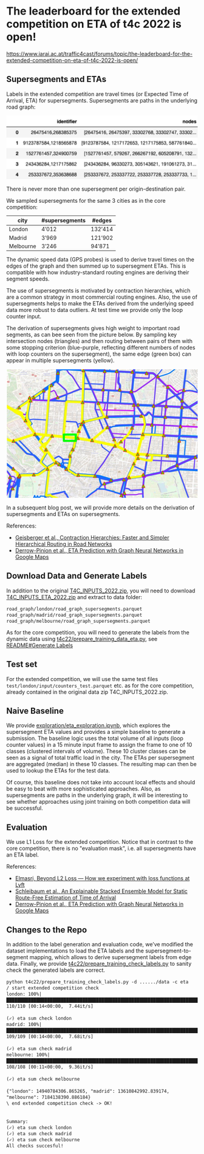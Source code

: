 The leaderboard for the extended competition on ETA of t4c 2022 is open!
========================================================================
https://www.iarai.ac.at/traffic4cast/forums/topic/the-leaderboard-for-the-extended-competition-on-eta-of-t4c-2022-is-open/

Supersegments and ETAs
----------------------

Labels in the extended competition are travel times (or Expected Time of Arrival, ETA) for supersegments. Supersegments are paths in the underlying road graph:

![traffic4cast2020](media/supersegments_table.png)

There is never more than one supersegment per origin-destination pair.

We sampled supersegments for the same 3 cities as in the core competition:

| city      | #supersegments | #edges  |
|-----------|----------------|---------|
| London    | 4’012          | 132’414 |
| Madrid    | 3’969          | 121’902 |
| Melbourne | 3’246          | 94’871  |

The dynamic speed data (GPS probes) is used to derive travel times on the edges of the graph and then summed up to supersegment ETAs.
This is compatible with how industry-standard routing engines are deriving their segment speeds.

The use of supersegments is motivated by contraction hierarchies, which are a common strategy in most commercial routing engines.
Also, the use of supersegments helps to make the ETAs derived from the underlying speed data more robust to data outliers.
At test time we provide only the loop counter input.

The derivation of supersegments gives high weight to important road segments, as can bee seen from the picture below. By sampling key intersection nodes (triangles) and then routing between pairs of them with some stopping criterion (blue-purple, reflecting different numbers of nodes with loop counters on the supersegment), the same edge (green box) can appear in multiple supersegments (yellow).

![traffic4cast2020](media/supersegments.png)

In a subsequent blog post, we will provide more details on the derivation of supersegments and ETAs on supersegments.

References:
* [Geisberger et al., Contraction Hierarchies: Faster and Simpler Hierarchical Routing in Road Networks](https://link.springer.com/chapter/10.1007/978-3-540-68552-4_24)
* [Derrow-Pinion et al., ETA Prediction with Graph Neural Networks in Google Maps](https://arxiv.org/abs/2108.11482)

Download Data and Generate Labels
----------------------------------

In addition to the original [T4C_INPUTS_2022.zip](https://iarai-public.s3-eu-west-1.amazonaws.com/competitions/t4c/t4c22/T4C_INPUTS_2022.zip), you will need
to download [T4C_INPUTS_ETA_2022.zip](https://iarai-public.s3-eu-west-1.amazonaws.com/competitions/t4c/t4c22/T4C_INPUTS_ETA_2022.zip) and extract to data folder:

    road_graph/london/road_graph_supersegments.parquet
    road_graph/madrid/road_graph_supersegments.parquet
    road_graph/melbourne/road_graph_supersegments.parquet

As for the core competition, you will need to generate the labels from the dynamic data using [t4c22/prepare_training_data_eta.py](https://github.com/iarai/NeurIPS2022-traffic4cast/blob/main/t4c22/prepare_training_data_eta.py), see [README#Generate Labels](https://github.com/iarai/NeurIPS2022-traffic4cast#generate-labels)

Test set
--------
For the extended competition, we will use the same test files  `test/london/input/counters_test.parquet` etc. as for the core competition, already contained in the original data zip T4C_INPUTS_2022.zip.

Naive Baseline
---------------

We provide [exploration/eta_exploration.ipynb](https://github.com/iarai/NeurIPS2022-traffic4cast/blob/main/exploration/eta_exploration.ipynb), which explores the supersegment ETA values and provides a simple baseline to generate a submission. The baseline logic uses the total volume of all inputs (loop counter values) in a 15 minute input frame to assign the frame to one of 10 classes (clustered intervals of volume). These 10 cluster classes can be seen as a signal of total traffic load in the city. The ETAs per supersegment are aggregated (median) in these 10 classes. The resulting map can then be used to lookup the ETAs for the test data.

Of course, this baseline does not take into account local effects and should be easy to beat with more sophisticated approaches. Also, as supersegments are paths in the underlying graph, it will be interesting to see whether approaches using joint training on both competition data will be successful.

Evaluation
----------

We use L1 Loss for the extended competition. Notice that in contrast to the core competition, there is no "evaluation mask", i.e. all supersegments have an ETA label.

References:
* [Elmasri, Beyond L2 Loss — How we experiment with loss functions at Lyft](https://eng.lyft.com/beyond-l2-loss-how-we-experiment-with-loss-functions-at-lyft-51f9303f5d2d)
* [Schleibaum et al., An Explainable Stacked Ensemble Model for Static Route-Free Estimation of Time of Arrival](https://arxiv.org/abs/2203.09438)
*  [Derrow-Pinion et al., ETA Prediction with Graph Neural Networks in Google Maps](https://arxiv.org/abs/2203.09438)

Changes to the Repo
----------------------

In addition to the label generation and evaluation code, we’ve modified the dataset implementations to load the ETA labels and the supersegment-to-segment mapping, which allows to derive supersegment labels from edge data.
Finally, we provide [t4c22/prepare_training_check_labels.py](https://github.com/iarai/NeurIPS2022-traffic4cast/blob/main/t4c22/prepare_training_check_labels.py) to sanity check the generated labels are correct.

```
python t4c22/prepare_training_check_labels.py -d ....../data -c eta
/ start extended competition check
london: 100%|███████████████████████████████████████████████████████████████████████████████████████████████████████████████████████████████████████████████████████████████████████████████████████████████████████████████████████████████████████████████████████████████████████████████████████████████████████| 110/110 [00:14<00:00,  7.44it/s]

(✓) eta sum check london
madrid: 100%|███████████████████████████████████████████████████████████████████████████████████████████████████████████████████████████████████████████████████████████████████████████████████████████████████████████████████████████████████████████████████████████████████████████████████████████████████████| 109/109 [00:14<00:00,  7.68it/s]

(✓) eta sum check madrid
melbourne: 100%|████████████████████████████████████████████████████████████████████████████████████████████████████████████████████████████████████████████████████████████████████████████████████████████████████████████████████████████████████████████████████████████████████████████████████████████████████| 108/108 [00:11<00:00,  9.36it/s]

(✓) eta sum check melbourne

{"london": 14940784306.865265, "madrid": 13610842992.839174, "melbourne": 7184138390.886184}
\ end extended competition check -> OK!


Summary:
(✓) eta sum check london
(✓) eta sum check madrid
(✓) eta sum check melbourne
All checks succesful!
```
